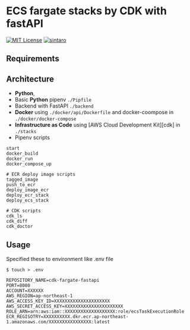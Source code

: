 # ECS fargate stacks by CDK with fastAPI

[![MIT License](https://badgen.now.sh/badge/License/MIT/blue)](https://github.com/sintaro/CDK_ECSFargate_FastAPI/blob/master/LICENSE.md)
[![sintaro](https://badgen.now.sh/badge/by/sintaro/purple)](https://github.com/sintaro)


## Requirements


## Architecture

- **Python**,
- Basic **Python** pipenv  `./Pipfile`
- Backend with FastAPI `./backend`
- **Docker** using `./docker/api/Dockerfile` and docker-coompose in `./docker/docker-compose`
- **Infrastructure as Code** using [AWS Cloud Development Kit][cdk] in `./stacks`
- Pipenv scripts 

``` text:Pipfile
start
docker_build
docker_run
docker_compose_up

# ECR deploy image scripts
tagged_image
push_to_ecr
deploy_image_ecr
deploy_ecr_stack
deploy_ecs_stack

# CDK scripts
cdk_ls
cdk_diff
cdk_doctor
```

## Usage
Specified these to environment like .env file

`$ touch > .env`

``` 
REPOSITORY_NAME=cdk-fargate-fastapi
PORT=8080
ACCOUNT=XXXXXX
AWS_REGION=ap-northeast-1
AWS_ACCESS_KEY_ID=XXXXXXXXXXXXXXXXXXXXX
AWS_SECRET_ACCESS_KEY=XXXXXXXXXXXXXXXXXXXXXX
ROLE_ARN=arn:aws:iam::XXXXXXXXXXXXXXXXXXX:role/ecsTaskExecutionRole
ECR_REGISOTRY=XXXXXXXXXX.dkr.ecr.ap-northeast-1.amazonaws.com/XXXXXXXXXXXXXXXX:latest

```
